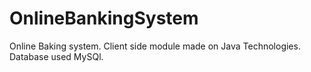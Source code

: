 # OnlineBankingSystem
Online Baking system. Client side module made on Java Technologies. Database used MySQl.
